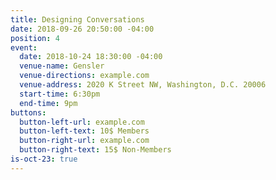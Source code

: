 ```yaml
---
title: Designing Conversations
date: 2018-09-26 20:50:00 -04:00
position: 4
event:
  date: 2018-10-24 18:30:00 -04:00
  venue-name: Gensler
  venue-directions: example.com
  venue-address: 2020 K Street NW, Washington, D.C. 20006
  start-time: 6:30pm
  end-time: 9pm
buttons:
  button-left-url: example.com
  button-left-text: 10$ Members
  button-right-url: example.com
  button-right-text: 15$ Non-Members
is-oct-23: true
---
```


